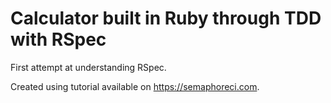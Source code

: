 # Calculator built in Ruby through TDD with RSpec


First attempt at understanding RSpec.

Created using tutorial available on https://semaphoreci.com.